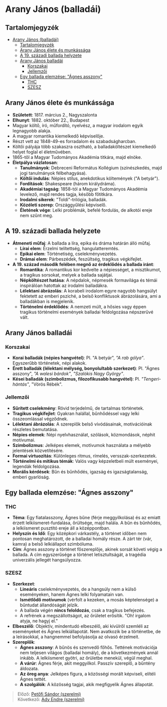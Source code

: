 # Arany János (balladái)

## Tartalomjegyzék
- [Arany János (balladái)](#arany-jános-balladái)
  - [Tartalomjegyzék](#tartalomjegyzék)
  - [Arany János élete és munkássága](#arany-jános-élete-és-munkássága)
  - [A 19. századi ballada helyzete](#a-19-századi-ballada-helyzete)
  - [Arany János balladái](#arany-jános-balladái-1)
    - [Korszakai](#korszakai)
    - [Jellemzői](#jellemzői)
  - [Egy ballada elemzése: "Ágnes asszony"](#egy-ballada-elemzése-ágnes-asszony)
    - [THC](#thc)
    - [SZESZ](#szesz)

## Arany János élete és munkássága

- **Született**: 1817. március 2., Nagyszalonta
- **Elhunyt**: 1882. október 22., Budapest
- Magyar költő, író, műfordító, nyelvész, a magyar irodalom egyik legnagyobb alakja.
- A magyar romantika kiemelkedő képviselője.
- Részt vett az 1848-49-es forradalom és szabadságharcban.
- Költői pályája több szakaszra osztható, a balladaköltészet kiemelkedő helyet foglal el életművében.
- 1865-től a Magyar Tudományos Akadémia titkára, majd elnöke.
- **Életpálya vázlatosan**:
  - **Tanulmányok**: Debreceni Református Kollégium (színészkedés, majd jogi tanulmányok félbehagyása).
  - **Költői indulás**: Népies stílus, anekdotikus költemények ("A betyár").
  - **Fordítások**: Shakespeare (három királydráma).
  - **Akadémiai tagság**: 1858-tól a Magyar Tudományos Akadémia levelező, majd rendes tagja, később főtitkára.
  - **Irodalmi sikerek**: "Toldi"-trilógia, balladák.
  - **Közéleti szerep**: Országgyűlési képviselő.
  - **Életének vége**: Lelki problémák, befelé fordulás, de alkotói ereje nem szűnt meg.

## A 19. századi ballada helyzete

- **Átmeneti műfaj**: A ballada a líra, epika és dráma határán álló műfaj.
  - **Lírai elem**: Érzelmi telítettség, hangulatteremtés.
  - **Epikai elem**: Történetiség, cselekményvezetés.
  - **Drámai elem**: Párbeszédek, feszültség, tragikus végkifejlet.
- **A 19. század második felében megnő az érdeklődés a ballada iránt**:
  - **Romantika**: A romantikus kor kedvelte a népiességet, a misztikumot, a tragikus sorsokat, melyek a ballada sajátjai.
  - **Népköltészet hatása**: A népdalok, népmesék formavilága és témái inspirálóan hatottak az irodalmi balladákra.
  - **Lélektani ábrázolás**: A korabeli irodalom egyre nagyobb hangsúlyt fektetett az emberi psziché, a belső konfliktusok ábrázolására, ami a balladákban is megjelenik.
  - **Történelmi érdeklődés**: A nemzeti múlt, a hősies vagy éppen tragikus történelmi események balladai feldolgozása népszerűvé vált.

## Arany János balladái

### Korszakai

- **Korai balladák (népies hangvétel)**: Pl. "A betyár", *"A rab gólya"*. Egyszerűbb történetek, népi alakok.
- **Érett balladák (lélektani mélység, bonyolultabb szerkezet)**: Pl. "Ágnes asszony", *"A walesi bárdok"*, *"Szalókis Nagy György"*.
- **Kései balladák (szimbolizmus, filozofikusabb hangvétel)**: Pl. *"Tengeri-hántás"*, "Vörös Rébék".

### Jellemzői

- **Sűrített cselekmény**: Rövid terjedelmű, de tartalmas történetek.
- **Tragikus végkifejlet**: Gyakran halállal, bűnhődéssel vagy lelki összeomlással végződnek.
- **Lélektani ábrázolás**: A szereplők belső vívódásainak, motivációinak részletes bemutatása.
- **Népies elemek**: Népi nyelvhasználat, szólások, közmondások, néphit motívumai.
- **Szimbolizmus**: Jelképes elemek, motívumok használata a mélyebb jelentések közvetítésére.
- **Formai virtuozitás**: Különleges ritmus, rímelés, versszak-szerkezetek.
- **Történelmi és mitikus témák**: Valós vagy képzeletbeli múlt eseményei, legendák feldolgozása.
- **Morális kérdések**: Bűn és bűnhődés, igazság és igazságtalanság, emberi gyarlóság.

## Egy ballada elemzése: "Ágnes asszony"

### THC

- **Téma**: Egy fiatalasszony, Ágnes bűne (férje meggyilkolása) és az emiatt érzett lelkiismeret-furdalása, őrültsége, majd halála. A bűn és bűnhődés, a lelkiismeret pusztító ereje áll a középpontban.
- **Helyszín és Idő**: Egy középkori várkastély, a történet időben nem pontosan meghatározott, de a balladai homály része. A zárt tér (vár, kamra) a belső lelkiállapot szimbóluma.
- **Cím**: Ágnes asszony a történet főszereplője, akinek sorsát követi végig a ballada. A cím egyszerűsége a történet letisztultságát, a tragédia univerzális jellegét hangsúlyozza.
  
### SZESZ

- **Szerkezet**:
  - **Lineáris** cselekményvezetés, de a hangsúly nem a külső eseményeken, hanem Ágnes lelki folyamatain van.
  - **Ismétlődő motívumok** (vérfolt a kezeken, a mosás képtelensége) a bűntudat állandóságát jelzik.
  - A ballada végén **nincs feloldozás**, csak a tragikus befejezés.
  - A refrének a megszállottságot, az őrületet erősítik. "Oh! irgalom atyja, ne hagyj el."
- **Elbeszélő**: Objektív, mindentudó elbeszélő, aki kívülről szemléli az eseményeket és Ágnes lelkiállapotát. Nem avatkozik be a történetbe, de a leírásokkal, a hangnemmel befolyásolja az olvasó érzelmeit.
- **Szereplők**:
  - **Ágnes asszony**: A bűnös és szenvedő főhős. Tettének motivációja nem teljesen világos (balladai homály), de a következmények annál inkább. A lelkiismeret gyötri, az őrületbe menekül, végül meghal.
  - **A várúr**: Ágnes férje, akit meggyilkol. Passzív szereplő, a bűntény áldozata.
  - **Az öreg anya**: Jelképes figura, a közösségi morált képviseli, elítéli Ágnes tettét.
  - **A szolgálók**: A közösség tagjai, akik megfigyelik Ágnes állapotát.

> Előző: [Petőfi Sándor (szerelmi)](./01_petofi.md)\
> Következő: [Ady Endre (szerelmi)](./03_ady.md)
